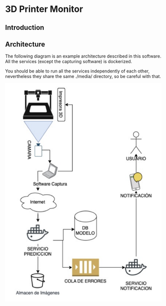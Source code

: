 # 3D Printer Monitor

## Introduction

## Architecture

The following diagram is an example architecture described in this software. All the services (except the capturing software) is dockerized.

You should be able to run all the services independently of each other, nevertheless they share the same ./media/ directory, so be careful with that.

![Architecture](./docs/architecture.png)

